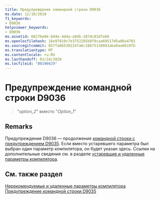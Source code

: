 ```yaml
---
title: Предупреждение командной строки D9036
ms.date: 12/10/2018
f1_keywords:
- D9036
helpviewer_keywords:
- D9036
ms.assetid: 68276e84-8d4e-4d4a-a9db-2874c81dfe66
ms.openlocfilehash: 16e97819c7e3752285b8f8caa69517d5a06a4701
ms.sourcegitcommit: 857fa6b530224fa6c18675138043aba9aa0619fb
ms.translationtype: MT
ms.contentlocale: ru-RU
ms.lasthandoff: 03/24/2020
ms.locfileid: "80196629"
---
```

# <a name="command-line-warning-d9036"></a>Предупреждение командной строки D9036

> "*option\_2*" вместо "*Option\_1*"

## <a name="remarks"></a>Remarks

Предупреждение D9036 — продолжение [командной строки с предупреждением D9035](../../error-messages/tool-errors/command-line-warning-d9035.md). Если вместо устаревшего параметра был выбран один параметр компилятора, он будет указан здесь. Ссылки на дополнительные сведения см. в разделе [устаревшие и удаленные параметры компилятора](../../build/reference/compiler-options-listed-by-category.md#deprecated-and-removed-compiler-options).

## <a name="see-also"></a>См. также раздел

[Нерекомендуемые и удаленные параметры компилятора](../../build/reference/compiler-options-listed-by-category.md#deprecated-and-removed-compiler-options)<br/>
[Предупреждение командной строки D9035](command-line-warning-d9035.md)
